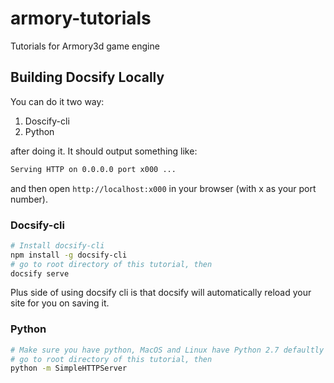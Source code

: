 # armory-tutorials

Tutorials for Armory3d game engine

## Building Docsify Locally
You can do it two way:
1. Doscify-cli
2. Python

after doing it. It should output something like:
```bash
Serving HTTP on 0.0.0.0 port x000 ...
```
and then open `http://localhost:x000` in your browser (with x as your port number).

### Docsify-cli
```bash
# Install docsify-cli
npm install -g docsify-cli
# go to root directory of this tutorial, then
docsify serve
```
Plus side of using docsify cli is that docsify will automatically reload your site for you on saving it.

### Python
```bash
# Make sure you have python, MacOS and Linux have Python 2.7 defaultly installed
# go to root directory of this tutorial, then
python -m SimpleHTTPServer
```

